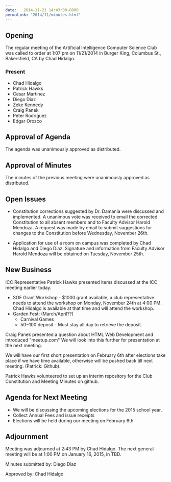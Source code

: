 ```yaml
---
date:   2014-11-21 14:43:00-0800
permalink: "2014/11/minutes.html"
---
```


## Opening

The regular meeting of the Artificial Intelligence Computer Science Club was
called to order at 1:07 pm on 11/21/2014 in Burger King, Columbus St.,
Bakersfield, CA by Chad Hidalgo.

### Present

 * Chad Hidalgo
 * Patrick Hawks
 * Cesar Martinez
 * Diego Diaz
 * Zeke Kennedy
 * Craig Panek
 * Peter Rodriguez
 * Edgar Orozco

## Approval of Agenda

The agenda was unanimously approved as distributed.

## Approval of Minutes

The minutes of the previous meeting were unanimously approved as distributed.


## Open Issues

 * Constitution corrections suggested by Dr. Damania were discussed and
implemented. A unanimous vote was received to email the corrected Constitution
to all absent members and to Faculty Advisor Harold Mendoza. A request was made
by email to submit suggestions for changes to the Constitution before Wednesday,
November 26th.

 * Application for use of a room on campus was completed by Chad Hidalgo and
Diego Diaz. Signature and information from Faculty Advisor Harold Mendoza will
be obtained on Tuesday, November 25th.

## New Business

ICC Representative Patrick Hawks presented items discussed at the ICC meeting
earlier today.

 * SOF Grant Workshop - $1000 grant available, a club representative needs to attend the workshop on Monday, November 24th at 4:00 PM. Chad Hidalgo is available at that time and will attend the workshop.
 * Garden Fest: (March/April??)
   - Carnival Games
   - $50-$100 deposit - Must stay all day to retrieve the deposit.

Craig Panek presented a question about HTML Web Development and introduced
"meetup.com" We will look into this further for presentation at the next
meeting.

We will have our first short presentation on February 6th after elections take
place if we have time available, otherwise will be pushed back till next
meeting. (Patrick: Github).

Patrick Hawks volunteered to set up an interim repository for the Club
Constitution and Meeting Minutes on github.

## Agenda for Next Meeting
 * We will be discussing the upcoming elections for the 2015 school year.
 * Collect Annual Fees and issue receipts
 * Elections will be held during our meeting on February 6th.

## Adjournment

Meeting was adjourned at 2:43 PM by Chad Hidalgo. The next general meeting will
be at 1:00 PM on January 16, 2015, in TBD.

Minutes submitted by: Diego Diaz

Approved by: Chad Hidalgo

